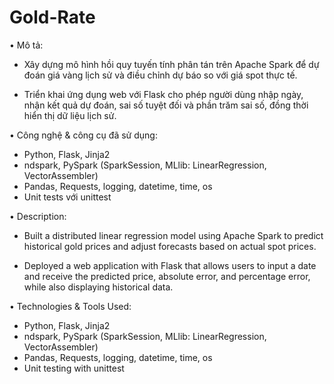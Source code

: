 # Gold-Rate
• Mô tả:

  - Xây dựng mô hình hồi quy tuyến tính phân tán trên Apache Spark để dự đoán giá vàng lịch sử và điều chỉnh dự báo so với giá spot thực tế.

  - Triển khai ứng dụng web với Flask cho phép người dùng nhập ngày, nhận kết quả dự đoán, sai số tuyệt đối và phần trăm sai số, đồng thời hiển thị dữ liệu lịch sử.

• Công nghệ & công cụ đã sử dụng:
  - Python, Flask, Jinja2
  - ndspark, PySpark (SparkSession, MLlib: LinearRegression, VectorAssembler)
  - Pandas, Requests, logging, datetime, time, os
  - Unit tests với unittest

• Description:

- Built a distributed linear regression model using Apache Spark to predict historical gold prices and adjust forecasts based on actual spot prices.

- Deployed a web application with Flask that allows users to input a date and receive the predicted price, absolute error, and percentage error, while also displaying historical data.

• Technologies & Tools Used:
  - Python, Flask, Jinja2
  - ndspark, PySpark (SparkSession, MLlib: LinearRegression, VectorAssembler)
  - Pandas, Requests, logging, datetime, time, os
  - Unit testing with unittest
